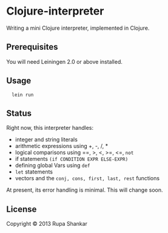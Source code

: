# Clojure-interpreter

Writing a mini Clojure interpreter, implemented in Clojure. 

## Prerequisites

You will need Leiningen 2.0 or above installed.

## Usage

      lein run

## Status

Right now, this interpreter handles: 

- integer and string literals
- arithmetic expressions using +, -, /, *
- logical comparisons using ==, >, <, >=, <=, <code>not</code>
- if statements <code>(if CONDITION EXPR ELSE-EXPR)</code>
- defining global Vars using <code>def</code>
- <code>let</code> statements
- vectors and the <code>conj, cons, first, last, rest</code> functions

At present, its error handling is minimal. This will change soon.

## License

Copyright © 2013 Rupa Shankar
